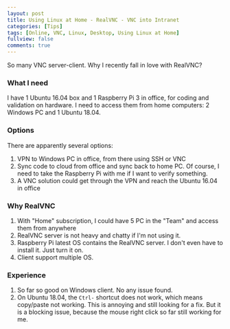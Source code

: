 ```yaml
---
layout: post
title: Using Linux at Home - RealVNC - VNC into Intranet
categories: [Tips]
tags: [Online, VNC, Linux, Desktop, Using Linux at Home]
fullview: false
comments: true
---
```


So many VNC server-client. Why I recently fall in love with RealVNC?

### What I need

I have 1 Ubuntu 16.04 box and 1 Raspberry Pi 3 in office, for coding and validation on hardware. I need to access them from home computers: 2 Windows PC and 1 Ubuntu 18.04. 

### Options

There are apparently several options:

1. VPN to Windows PC in office, from there using SSH or VNC
2. Sync code to cloud from office and sync back to home PC. Of course, I need to take the Raspberry Pi with me if I want to verify something.
3. A VNC solution could get through the VPN and reach the Ubuntu 16.04 in office

### Why RealVNC

1. With "Home" subscription, I could have 5 PC in the "Team" and access them from anywhere
2. RealVNC server is not heavy and chatty if I'm not using it.
3. Raspberry Pi latest OS contains the RealVNC server. I don't even have to install it. Just turn it on.
4. Client support multiple OS.

### Experience

1. So far so good on Windows client. No any issue found.
2. On Ubuntu 18.04, the `Ctrl-` shortcut does not work, which means copy/paste not working. This is annoying and still looking for a fix. But it is a blocking issue, because the mouse right click so far still working for me.